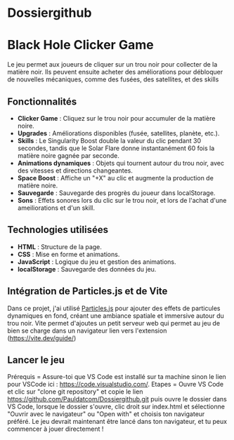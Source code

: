 # Dossiergithub

# Black Hole Clicker Game 

Le jeu permet aux joueurs de cliquer sur un trou noir pour collecter de la matière noir. Ils peuvent ensuite acheter des améliorations pour débloquer de nouvelles mécaniques, comme des fusées, des satellites,
et des skills

## Fonctionnalités

- **Clicker Game** : Cliquez sur le trou noir pour accumuler de la matière noire.
- **Upgrades** : Améliorations disponibles (fusée, satellites, planète, etc.).
- **Skills** : Le Singularity Boost double la valeur du clic pendant 30 secondes, tandis que le Solar Flare donne instantanément 60 fois la matière noire gagnée par seconde.
- **Animations dynamiques** : Objets qui tournent autour du trou noir, avec des vitesses et directions changeantes.
- **Space Boost** : Affiche un "+X" au clic et augmente la production de matière noire.
- **Sauvegarde** : Sauvegarde des progrès du joueur dans localStorage.
- **Sons** : Effets sonores lors du clic sur le trou noir, et lors de l'achat d'une ameiliorations et d'un skill.

## Technologies utilisées

- **HTML** : Structure de la page.
- **CSS** : Mise en forme et animations.
- **JavaScript** : Logique du jeu et gestion des animations.
- **localStorage** : Sauvegarde des données du jeu.


## Intégration de Particles.js et de Vite 

Dans ce projet, j'ai utilisé [Particles.js](https://vincentgarreau.com/particles.js/) pour ajouter des effets de particules dynamiques en fond, créant une ambiance spatiale et immersive autour du trou noir. Vite permet d'ajoutes un petit serveur web qui permet au jeu de bien se charge dans un navigateur lien vers l'extension (https://vite.dev/guide/) 

## Lancer le jeu 
Prérequis =  Assure-toi que VS Code est installé sur ta machine sinon le lien pour VSCode ici : https://code.visualstudio.com/. 
Etapes = Ouvre VS Code et clic sur "clone git repository" et copie le lien https://github.com/Pauldatcom/Dossiergithub.git 
puis ouvre le dossier dans VS Code,  lorsque le dossier s'ouvre, clic droit sur index.html et sélectionne "Ouvrir avec le navigateur" ou "Open with" et choisis ton navigateur préféré.
Le jeu devrait maintenant être lancé dans ton navigateur, et tu peux commencer à jouer directement !



